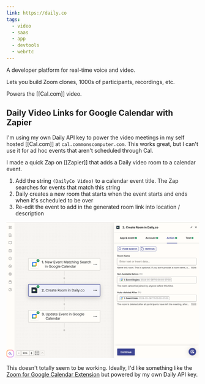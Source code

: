 ```yaml
---
link: https://daily.co
tags:
  - video
  - saas
  - app
  - devtools
  - webrtc
---
```

A developer platform for real-time voice and video.

Lets you build Zoom clones, 1000s of participants, recordings, etc.

Powers the [[Cal.com]] video.

## Daily Video Links for Google Calendar with Zapier
I'm using my own Daily API key to power the video meetings in my self hosted [[Cal.com]] at `cal.commonscomputer.com`. This works great, but I can't use it for ad hoc events that aren't scheduled through Cal.

I made a quick Zap on [[Zapier]] that adds a Daily video room to a calendar event.

1. Add the string `(DailyCo Video)` to a calendar event title. The Zap searches for events that match this string
2. Daily creates a new room that starts when the event starts and ends when it's scheduled to be over
3. Re-edit the event to add in the generated room link into location / description

![Screenshot of Zapier](/assets/2024/daily-google-cal-video-link.png)

This doesn't totally seem to be working. Ideally, I'd like something like the [Zoom for Google Calendar Extension](https://workspace.google.com/marketplace/app/zoom_for_google_workspace/364750910244) but powered by my own Daily API key.